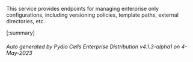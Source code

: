 






This service provides endpoints for managing enterprise only configurations, including versioning policies, template paths, external directories, etc.

[:summary]

###### Auto generated by Pydio Cells Enterprise Distribution v4.1.3-alpha1 on 4-May-2023
